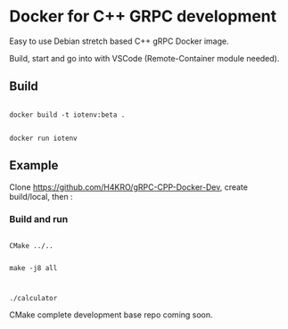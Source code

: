 # Docker for C++ GRPC development

Easy to use Debian stretch based C++ gRPC Docker image.

Build, start and go into with VSCode (Remote-Container module needed).

## Build

<code>
docker build -t iotenv:beta .

docker run iotenv
</code>

## Example

Clone https://github.com/H4KRO/gRPC-CPP-Docker-Dev, create build/local, then :

### Build and run

<code>
CMake ../..

make -j8 all

./calculator
</code>

CMake complete development base repo coming soon.
